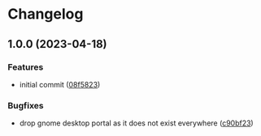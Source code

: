 # Changelog

## 1.0.0 (2023-04-18)


### Features

* initial commit ([08f5823](https://github.com/rolehippie/flatpak/commit/08f5823fa7d48fb3508aab08f1581cdb0994ac0b))


### Bugfixes

* drop gnome desktop portal as it does not exist everywhere ([c90bf23](https://github.com/rolehippie/flatpak/commit/c90bf2305fa88c34fc97a70977e743dcb1212376))

